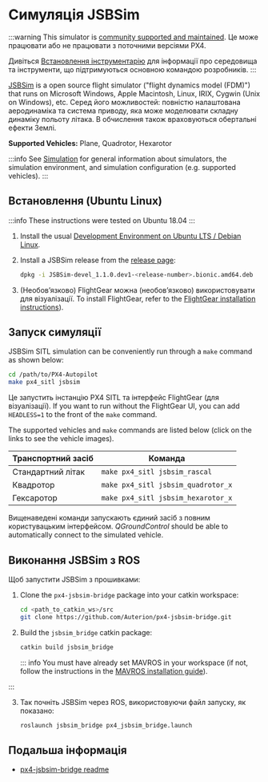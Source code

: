 # Симуляція JSBSim

:::warning
This simulator is [community supported and maintained](../simulation/community_supported_simulators.md).
Це може працювати або не працювати з поточними версіями PX4.

Дивіться [Встановлення інструментарію](../dev_setup/dev_env.md) для інформації про середовища та інструменти, що підтримуються основною командою розробників.
:::

[JSBSim](https://jsbsim.sourceforge.net/index.html) is a open source flight simulator ("flight dynamics model (FDM)") that runs on Microsoft Windows, Apple Macintosh, Linux, IRIX, Cygwin (Unix on Windows), etc.
Серед його можливостей: повністю налаштована аеродинаміка та система приводу, яка може моделювати складну динаміку польоту літака.
В обчислення також враховуються обертальні ефекти Землі.

**Supported Vehicles:** Plane, Quadrotor, Hexarotor

<lite-youtube videoid="y5azVNmIVyw" title="JSBSim with APX4 Software-In-The-Loop Simulation"/>

:::info
See [Simulation](../simulation/index.md) for general information about simulators, the simulation environment, and simulation configuration (e.g. supported vehicles).
:::

## Встановлення (Ubuntu Linux)

:::info
These instructions were tested on Ubuntu 18.04
:::

1. Install the usual [Development Environment on Ubuntu LTS / Debian Linux](../dev_setup/dev_env_linux_ubuntu.md).

2. Install a JSBSim release from the [release page](https://github.com/JSBSim-Team/jsbsim/releases/tag/Linux):

   ```sh
   dpkg -i JSBSim-devel_1.1.0.dev1-<release-number>.bionic.amd64.deb
   ```

3. (Необов’язково) FlightGear можна (необов’язково) використовувати для візуалізації.
   To install FlightGear, refer to the [FlightGear installation instructions](../sim_flightgear/index.md)).

## Запуск симуляції

JSBSim SITL simulation can be conveniently run through a `make` command as shown below:

```sh
cd /path/to/PX4-Autopilot
make px4_sitl jsbsim
```

Це запустить інстанцію PX4 SITL та інтерфейс FlightGear (для візуалізації).
If you want to run without the FlightGear UI, you can add `HEADLESS=1` to the front of the `make` command.

The supported vehicles and `make` commands are listed below (click on the links to see the vehicle images).

| Транспортний засіб | Команда                            |
| ------------------ | ---------------------------------- |
| Стандартний літак  | `make px4_sitl jsbsim_rascal`      |
| Квадротор          | `make px4_sitl jsbsim_quadrotor_x` |
| Гексаротор         | `make px4_sitl jsbsim_hexarotor_x` |

Вищенаведені команди запускають єдиний засіб з повним користувацьким інтерфейсом.
_QGroundControl_ should be able to automatically connect to the simulated vehicle.

## Виконання JSBSim з ROS

Щоб запустити JSBSim з прошивками:

1. Clone the `px4-jsbsim-bridge` package into your catkin workspace:

   ```sh
   cd <path_to_catkin_ws>/src
   git clone https://github.com/Auterion/px4-jsbsim-bridge.git
   ```

2. Build the `jsbsim_bridge` catkin package:

   ```sh
   catkin build jsbsim_bridge
   ```

   ::: info
   You must have already set MAVROS in your workspace (if not, follow the instructions in the [MAVROS installation guide](../ros/mavros_installation.md)).

:::

3. Так почніть JSBSim через ROS, використовуючи файл запуску, як показано:

   ```sh
   roslaunch jsbsim_bridge px4_jsbsim_bridge.launch
   ```

## Подальша інформація

- [px4-jsbsim-bridge readme](https://github.com/Auterion/px4-jsbsim-bridge)
